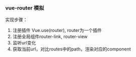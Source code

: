 ### vue-router 模拟

实现步骤：

1. 注册插件 Vue.use(router), router为一个插件
2. 注册全局组件router-link, router-view
3. 监听url变化
4. 获取当前url，对比routes中的path，渲染对应的component